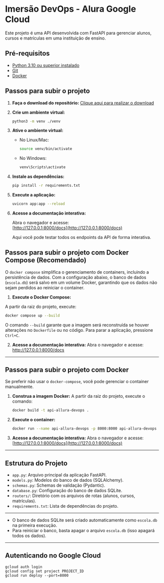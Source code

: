 # Imersão DevOps - Alura Google Cloud

Este projeto é uma API desenvolvida com FastAPI para gerenciar alunos, cursos e matrículas em uma instituição de ensino.

## Pré-requisitos

- [Python 3.10 ou superior instalado](https://www.python.org/downloads/)
- [Git](https://git-scm.com/downloads)
- [Docker](https://www.docker.com/get-started/)

## Passos para subir o projeto

1. **Faça o download do repositório:**
   [Clique aqui para realizar o download](https://github.com/guilhermeonrails/imersao-devops/archive/refs/heads/main.zip)

2. **Crie um ambiente virtual:**
   ```sh
   python3 -m venv ./venv
   ```

3. **Ative o ambiente virtual:**
   - No Linux/Mac:
     ```sh
     source venv/bin/activate
     ```
   - No Windows:
     ```sh
     venv\Scripts\activate
     ```

4. **Instale as dependências:**
   ```sh
   pip install -r requirements.txt
   ```

5. **Execute a aplicação:**
   ```sh
   uvicorn app:app --reload
   ```

6. **Acesse a documentação interativa:**

   Abra o navegador e acesse:  
   [http://127.0.0.1:8000/docs](http://127.0.0.1:8000/docs)

   Aqui você pode testar todos os endpoints da API de forma interativa.

## Passos para subir o projeto com Docker Compose (Recomendado)

O `docker compose` simplifica o gerenciamento de containers, incluindo a persistência de dados.
Com a configuração abaixo, o banco de dados (`escola.db`) será salvo em um volume Docker, garantindo que os dados não sejam perdidos ao reiniciar o container.

1. **Execute o Docker Compose:**
<!-- Agora nao preciso usar os comando 2,3,4,5 e somente este comando sempre -->
   A partir da raiz do projeto, execute:
   ```sh
   docker compose up --build
   ```
   O comando `--build` garante que a imagem será reconstruída se houver alterações no `Dockerfile` ou no código. Para parar a aplicação, pressione `Ctrl+C`.

2. **Acesse a documentação interativa:**
   Abra o navegador e acesse: http://127.0.0.1:8000/docs

---

## Passos para subir o projeto com Docker

Se preferir não usar o `docker-compose`, você pode gerenciar o container manualmente.

1. **Construa a imagem Docker:**
   A partir da raiz do projeto, execute o comando:
   ```sh
   docker build -t api-allura-devops .
   ```

2. **Execute o container:**
   ```sh
   docker run --name api-allura-devops -p 8000:8000 api-allura-devops
   ```

3. **Acesse a documentação interativa:**
   Abra o navegador e acesse: [http://127.0.0.1:8000/docs](http://127.0.0.1:8000/docs)

---

## Estrutura do Projeto

- `app.py`: Arquivo principal da aplicação FastAPI.
- `models.py`: Modelos do banco de dados (SQLAlchemy).
- `schemas.py`: Schemas de validação (Pydantic).
- `database.py`: Configuração do banco de dados SQLite.
- `routers/`: Diretório com os arquivos de rotas (alunos, cursos, matrículas).
- `requirements.txt`: Lista de dependências do projeto.

---

- O banco de dados SQLite será criado automaticamente como `escola.db` na primeira execução.
- Para reiniciar o banco, basta apagar o arquivo `escola.db` (isso apagará todos os dados).

---

## Autenticando no Google Cloud

   ```
   gcloud auth login
   gcloud config set project PROJECT_ID
   gcloud run deploy --port=8000
   ```
